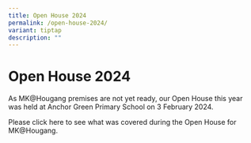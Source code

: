 ```yaml
---
title: Open House 2024
permalink: /open-house-2024/
variant: tiptap
description: ""
---
```

<h1>Open House 2024</h1>
<p></p>
<p>As MK@Hougang premises are not yet ready, our Open House this year was
held at Anchor Green Primary School on 3 February 2024.</p>
<p>Please click here to see what was covered during the Open House for MK@Hougang.</p>
<p></p>